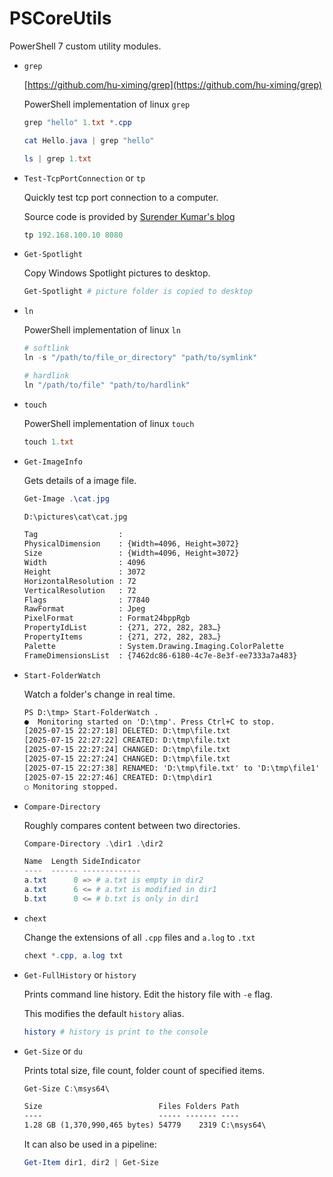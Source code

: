 # PSCoreUtils

PowerShell 7 custom utility modules.

- `grep`
  
  [https://github.com/hu-ximing/grep](https://github.com/hu-ximing/grep)
  
  PowerShell implementation of linux `grep`
  
  ```powershell
  grep "hello" 1.txt *.cpp
  ```
  
  ```powershell
  cat Hello.java | grep "hello"
  ```
  
  ```powershell
  ls | grep 1.txt
  ```

- `Test-TcpPortConnection` or `tp`
  
  Quickly test tcp port connection to a computer.
  
  Source code is provided by [Surender Kumar's blog](https://www.techtutsonline.com/powershell-alternative-telnet-command/)
  
  ```powershell
  tp 192.168.100.10 8080
  ```

- `Get-Spotlight`
  
  Copy Windows Spotlight pictures to desktop.
  
  ```powershell
  Get-Spotlight # picture folder is copied to desktop
  ```

- `ln`
  
  PowerShell implementation of linux `ln`
  
  ```powershell
  # softlink
  ln -s "/path/to/file_or_directory" "path/to/symlink"
  
  # hardlink
  ln "/path/to/file" "path/to/hardlink"
  ```

- `touch`
  
  PowerShell implementation of linux `touch`
  
  ```powershell
  touch 1.txt
  ```

- `Get-ImageInfo`
  
  Gets details of a image file.
  
  ```powershell
  Get-Image .\cat.jpg
  ```
  
  ```txt
  D:\pictures\cat\cat.jpg
  
  Tag                  :
  PhysicalDimension    : {Width=4096, Height=3072}
  Size                 : {Width=4096, Height=3072}
  Width                : 4096
  Height               : 3072
  HorizontalResolution : 72
  VerticalResolution   : 72
  Flags                : 77840
  RawFormat            : Jpeg
  PixelFormat          : Format24bppRgb
  PropertyIdList       : {271, 272, 282, 283…}
  PropertyItems        : {271, 272, 282, 283…}
  Palette              : System.Drawing.Imaging.ColorPalette
  FrameDimensionsList  : {7462dc86-6180-4c7e-8e3f-ee7333a7a483}
  ```

- `Start-FolderWatch`

  Watch a folder's change in real time.

  ```txt
  PS D:\tmp> Start-FolderWatch .
  ●  Monitoring started on 'D:\tmp'. Press Ctrl+C to stop.
  [2025-07-15 22:27:18] DELETED: D:\tmp\file.txt
  [2025-07-15 22:27:22] CREATED: D:\tmp\file.txt
  [2025-07-15 22:27:24] CHANGED: D:\tmp\file.txt
  [2025-07-15 22:27:24] CHANGED: D:\tmp\file.txt
  [2025-07-15 22:27:38] RENAMED: 'D:\tmp\file.txt' to 'D:\tmp\file1'
  [2025-07-15 22:27:46] CREATED: D:\tmp\dir1
  ○ Monitoring stopped.
  ```

- `Compare-Directory`
  
  Roughly compares content between two directories.
  
  ```powershell
  Compare-Directory .\dir1 .\dir2
  ```
  
  ```powershell
  Name  Length SideIndicator
  ----  ------ -------------
  a.txt      0 => # a.txt is empty in dir2
  a.txt      6 <= # a.txt is modified in dir1
  b.txt      0 <= # b.txt is only in dir1
  ```

- `chext`
  
  Change the extensions of all `.cpp` files and `a.log` to `.txt`
  
  ```powershell
  chext *.cpp, a.log txt
  ```

- `Get-FullHistory` or `history`
  
  Prints command line history. Edit the history file with `-e` flag.
  
  This modifies the default `history` alias.
  
  ```powershell
  history # history is print to the console
  ```

- `Get-Size` or `du`

  Prints total size, file count, folder count of specified items.

  ```powershell
  Get-Size C:\msys64\
  ```

  ```txt
  Size                          Files Folders Path
  ----                          ----- ------- ----
  1.28 GB (1,370,990,465 bytes) 54779    2319 C:\msys64\
  ```

  It can also be used in a pipeline:

  ```powershell
  Get-Item dir1, dir2 | Get-Size
  ```
